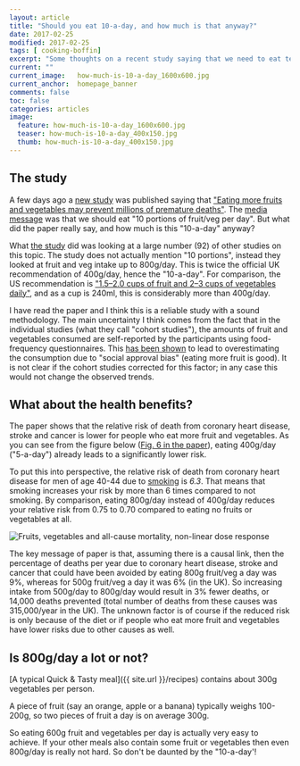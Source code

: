 ```yaml
---
layout: article
title: "Should you eat 10-a-day, and how much is that anyway?"
date: 2017-02-25
modified: 2017-02-25
tags: [ cooking-boffin]
excerpt: "Some thoughts on a recent study saying that we need to eat ten portions of fruit and vegetables per day."
current: ""
current_image:   how-much-is-10-a-day_1600x600.jpg
current_anchor:  homepage_banner
comments: false
toc: false
categories: articles
image:
  feature: how-much-is-10-a-day_1600x600.jpg
  teaser: how-much-is-10-a-day_400x150.jpg
  thumb: how-much-is-10-a-day_400x150.jpg
---
```



## The study

<!-- researchers at Imperial College sent out a press release about results of a study  -->
A few days ago a [new study](https://academic.oup.com/ije/article/doi/10.1093/ije/dyw319/3039477/Fruit-and-vegetable-intake-and-the-risk-of) was published
saying that ["Eating more fruits and vegetables may prevent millions of premature deaths"](www3.imperial.ac.uk/newsandeventspggrp/imperialcollege/newssummary/news_22-2-2017-16-38-0). The [media message](https://www.theguardian.com/society/2017/feb/23/five-day-10-portions-fruit-veg-cut-early-death) was that we should eat "10 portions of fruit/veg per day". But what did the paper really say, and how much is this "10-a-day" anyway?

What [the study](https://academic.oup.com/ije/article/doi/10.1093/ije/dyw319/3039477/Fruit-and-vegetable-intake-and-the-risk-of) did was looking at a large number (92) of other studies on this topic. The study does not actually mention "10 portions", instead they looked at fruit and veg intake up to 800g/day. This is twice the official UK recommendation of 400g/day, hence the "10-a-day". For comparison, the US recommendation is ["1.5–2.0 cups of fruit and 2–3 cups of vegetables daily"](https://www.cdc.gov/mmwr/preview/mmwrhtml/mm6426a1.htm), and as a cup is 240ml, this is considerably more than 400g/day.

I have read the paper and I think this is a reliable study with a sound methodology. The main uncertainty I think comes from the fact that in the individual studies (what they call "cohort studies"), the amounts of fruit and vegetables consumed are self-reported by the participants using food-frequency questionnaires. This [has been shown](https://nutritionj.biomedcentral.com/articles/10.1186/1475-2891-7-18) to lead to overestimating the consumption due to "social approval bias" (eating more fruit is good). It is not clear if the cohort studies corrected for this factor; in any case this would not change the observed trends.

## What about the health benefits? 

The paper shows that the relative risk of death from  coronary heart disease, stroke and cancer is lower for people who eat more fruit and vegetables. As you can see from the figure below ([Fig. 6 in the paper](https://academic.oup.com/ije/article/doi/10.1093/ije/dyw319/3039477/Fruit-and-vegetable-intake-and-the-risk-of)), eating 400g/day ("5-a-day") already leads to a significantly lower risk.

To put this into perspective, the relative risk of death from coronary heart disease for men of age 40-44 due to [smoking](https://www.ncbi.nlm.nih.gov/books/NBK53012/
) is _6.3_. That means that smoking increases your risk by more than 6 times compared to not smoking. By comparison, eating 800g/day instead of 400g/day reduces your relative risk from 0.75 to 0.70 compared to eating no fruits or vegetables at all. 

<img title="Fruits, vegetables and all-cause mortality, non-linear dose response" src="{{ site.url }}/images/eat_more_fruit.png" alt="Fruits, vegetables and all-cause mortality, non-linear dose response">

The key message of paper is that, assuming there is a causal link, then the percentage of deaths per year due to coronary heart disease, stroke and cancer that could have been avoided by eating 800g fruit/veg a day was 9%, whereas for 500g fruit/veg a day it was 6% (in the UK). So increasing intake from 500g/day to 800g/day would result in 3% fewer deaths, or 14,000 deaths prevented (total number of deaths from these causes was 315,000/year in the UK). The unknown factor is of course if the reduced risk is only because of the diet or if people who eat more fruit and vegetables have lower risks due to other causes as well. 

## Is 800g/day a lot or not?

[A typical Quick & Tasty meal]({{ site.url }}/recipes) contains about 300g vegetables per person.

A piece of fruit (say an orange, apple or a banana) typically weighs 100-200g, so two pieces of fruit a day is on average 300g. 

So eating 600g fruit and vegetables per day is actually very easy to achieve. If your other meals also contain some fruit or vegetables then even 800g/day is really not hard. So don't be daunted by the "10-a-day'!





